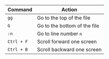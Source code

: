 | **Command** | **Action**                     |
|-------------|--------------------------------|
| `gg`        | Go to the top of the file      |
| `G`         | Go to the bottom of the file   |
| `:n`        | Go to line number `n`          |
| `Ctrl + F`  | Scroll forward one screen      |
| `Ctrl + B`  | Scroll backward one screen     |
